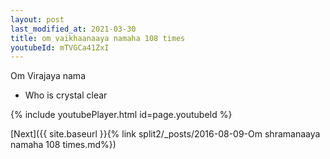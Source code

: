 ```yaml
---
layout: post
last_modified_at: 2021-03-30
title: om vaikhaanaaya namaha 108 times
youtubeId: mTVGCa41ZxI
---
```

 
 
Om Virajaya nama 
 
 -  Who is crystal clear 
 
  
 
  
 
 
 
 
 
 


{% include youtubePlayer.html id=page.youtubeId %}
 
[Next]({{ site.baseurl }}{% link  split2/_posts/2016-08-09-Om shramanaaya namaha 108 times.md%})
 
